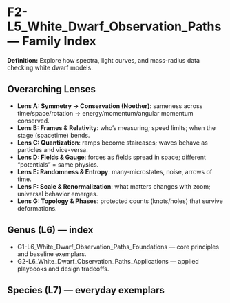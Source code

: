 # F2-L5_White_Dwarf_Observation_Paths — Family Index
**Definition:** Explore how spectra, light curves, and mass-radius data checking white dwarf models.

## Overarching Lenses

- **Lens A: Symmetry -> Conservation (Noether)**: sameness across time/space/rotation → energy/momentum/angular momentum conserved.
- **Lens B: Frames & Relativity**: who’s measuring; speed limits; when the stage (spacetime) bends.
- **Lens C: Quantization**: ramps become staircases; waves behave as particles and vice-versa.
- **Lens D: Fields & Gauge**: forces as fields spread in space; different “potentials” = same physics.
- **Lens E: Randomness & Entropy**: many-microstates, noise, arrows of time.
- **Lens F: Scale & Renormalization**: what matters changes with zoom; universal behavior emerges.
- **Lens G: Topology & Phases**: protected counts (knots/holes) that survive deformations.

## Genus (L6) — index
- G1-L6_White_Dwarf_Observation_Paths_Foundations — core principles and baseline exemplars.
- G2-L6_White_Dwarf_Observation_Paths_Applications — applied playbooks and design tradeoffs.

## Species (L7) — everyday exemplars
